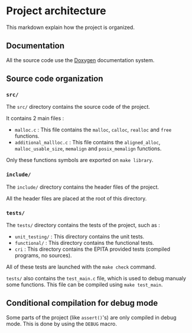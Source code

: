 # Project architecture

This markdown explain how the project is organized.

## Documentation

All the source code use the [Doxygen](https://www.doxygen.org/) documentation system.

## Source code organization

### `src/`

The `src/` directory contains the source code of the project.

It contains 2 main files :

- `malloc.c` : This file contains the `malloc`, `calloc`, `realloc` and `free` functions.
- `additional_mallloc.c` : This file contains the `aligned_alloc`, `malloc_usable_size`, `memalign` and `posix_memalign` functions.

Only these functions symbols are exported on `make library`.

### `include/`

The `include/` directory contains the header files of the project.

All the header files are placed at the root of this directory.

### `tests/`

The `tests/` directory contains the tests of the project, such as :

- `unit_testing/` : This directory contains the unit tests.
- `functional/` : This directory contains the functional tests.
- `cri` : This directory contains the EPITA provided tests (compiled programs, no sources).

All of these tests are launched with the `make check` command.

`tests/` also contains the `test_main.c` file, which is used to debug manualy some functions. This file can be compiled using `make test_main`.

## Conditional compilation for debug mode

Some parts of the project (like `assert()`'s) are only compiled in debug mode. This is done by using the `DEBUG` macro.
